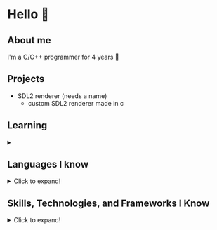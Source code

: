 # Hello 👋

## About me

I'm a C/C++ programmer for 4 years 🙂

## Projects

- SDL2 renderer (needs a name)
  - custom SDL2 renderer made in c

## Learning

<details>
<summary></summary>
</details>

## Languages I know

<details>
<summary>Click to expand!</summary>

- Web Development
  - HTML
  - CSS
  - JavaScript
- C/C++
- Java
- Python 2(or later)
</details>

## Skills, Technologies, and Frameworks I Know

<details>
<summary>Click to expand!</summary>

- react.js
- SDL2
  - C/C++
- Minecraft API's
  - fabric
</details>
